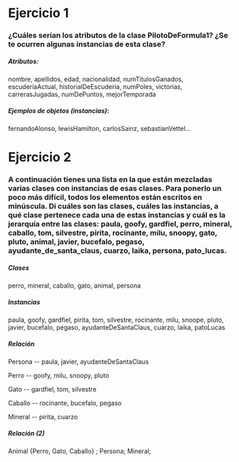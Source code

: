 ﻿# Ejercicio 1

### ¿Cuáles serían los atributos de la clase PilotoDeFormula1? ¿Se te ocurren algunas instancias de esta clase?

##### Atributos:
nombre, apellidos, edad, nacionalidad, numTitulosGanados, escuderiaActual, historialDeEscuderia, numPoles, victorias, carrerasJugadas, numDePuntos, mejorTemporada

##### Ejemplos de objetos (instancias):
fernandoAlonso, lewisHamilton, carlosSainz, sebastianVettel...

# Ejercicio 2

### A continuación tienes una lista en la que están mezcladas varias clases con instancias de esas clases. Para ponerlo un poco más difícil, todos los elementos están escritos en minúscula. Di cuáles son las clases, cuáles las instancias, a qué clase pertenece cada una de estas instancias y cuál es la jerarquía entre las clases: paula, goofy, gardfiel, perro, mineral, caballo, tom, silvestre, pirita, rocinante, milu, snoopy, gato, pluto, animal, javier, bucefalo, pegaso, ayudante_de_santa_claus, cuarzo, laika, persona, pato_lucas.

##### Clases
perro, mineral, caballo, gato, animal, persona



##### Instancias
paula, goofy, gardfiel, pirita, tom, silvestre, rocinante, milu, snoope, pluto, javier, bucefalo, pegaso, ayudanteDeSantaClaus, cuarzo, laika, patoLucas



##### Relación
  Persona  --  paula, javier, ayudanteDeSantaClaus

  Perro  --  goofy, milu, snoopy, pluto
  
  Gato  --  gardfiel, tom, silvestre
  
  Caballo  --  rocinante, bucefalo, pegaso 
  
  Mineral  --  pirita, cuarzo



##### Relación (2)
Animal {Perro, Gato, Caballo} ;
Persona;
Mineral;
